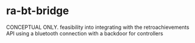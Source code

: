 # ra-bt-bridge
CONCEPTUAL ONLY. feasibility into integrating with the retroachievements API using a bluetooth connection with a backdoor for controllers
